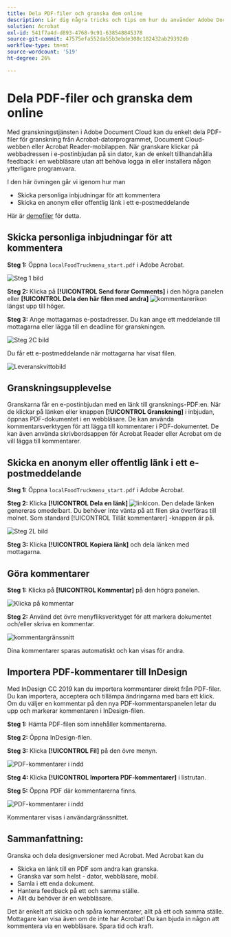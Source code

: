 ```yaml
---
title: Dela PDF-filer och granska dem online
description: Lär dig några tricks och tips om hur du använder Adobe Document Cloud
solution: Acrobat
exl-id: 541f7a4d-d893-4768-9c91-638548845378
source-git-commit: 47575efa552da55b3ebde308c182432ab29392db
workflow-type: tm+mt
source-wordcount: '519'
ht-degree: 26%

---
```


# Dela PDF-filer och granska dem online

Med granskningstjänsten i Adobe Document Cloud kan du enkelt dela PDF-filer för granskning från Acrobat-datorprogrammet, Document Cloud-webben eller Acrobat Reader-mobilappen. När granskare klickar på webbadressen i e-postinbjudan på sin dator, kan de enkelt tillhandahålla feedback i en webbläsare utan att behöva logga in eller installera någon ytterligare programvara.

I den här övningen går vi igenom hur man

* Skicka personliga inbjudningar för att kommentera
* Skicka en anonym eller offentlig länk i ett e-postmeddelande

Här är [demofiler](assets/01_Review.zip) för detta.

## Skicka personliga inbjudningar för att kommentera

**Steg 1:** Öppna `localFoodTruckmenu_start.pdf` i Adobe Acrobat.

![Steg 1 bild](assets/Step1.png)

**Steg 2:** Klicka på **[!UICONTROL Send forar Comments]** i den högra panelen eller **[!UICONTROL Dela den här filen med andra]** ![kommentarerikon](assets/sendforcommentsicon.png)  längst upp till höger.

**Steg 3:** Ange mottagarnas e-postadresser. Du kan ange ett meddelande till mottagarna eller lägga till en deadline för granskningen.

![Steg 2C bild](assets/Step2C.png)

Du får ett e-postmeddelande när mottagarna har visat filen.

![Leveranskvittobild](assets/deliveryReceipt_Track.png)

## Granskningsupplevelse

Granskarna får en e-postinbjudan med en länk till gransknings-PDF:en. När de klickar på länken eller knappen **[!UICONTROL Granskning]** i inbjudan, öppnas PDF-dokumentet i en webbläsare. De kan använda kommentarsverktygen för att lägga till kommentarer i PDF-dokumentet. De kan även använda skrivbordsappen för Acrobat Reader eller Acrobat om de vill lägga till kommentarer.

## Skicka en anonym eller offentlig länk i ett e-postmeddelande

**Steg 1:** Öppna `localFoodTruckmenu_start.pdf` i Adobe Acrobat.

**Steg 2:** Klicka **[!UICONTROL Dela en länk]** ![linkicon](assets/sendlinkicon.png). Den delade länken genereras omedelbart. Du behöver inte vänta på att filen ska överföras till molnet. Som standard [!UICONTROL Tillåt kommentarer] -knappen är på.

![Steg 2L bild](assets/Step2L.png)

**Steg 3:** Klicka **[!UICONTROL Kopiera länk]** och dela länken med mottagarna.

## Göra kommentarer

**Steg 1:** Klicka på **[!UICONTROL Kommentar]** på den högra panelen.

![Klicka på kommentar](assets/Cselect.jpg)

**Steg 2:** Använd det övre menyfliksverktyget för att markera dokumentet och/eller skriva en kommentar.

![kommentargränssnitt](assets/commentsui.png)

Dina kommentarer sparas automatiskt och kan visas för andra.

## Importera PDF-kommentarer till InDesign

Med InDesign CC 2019 kan du importera kommentarer direkt från PDF-filer. Du kan importera, acceptera och tillämpa ändringarna med bara ett klick. Om du väljer en kommentar på den nya PDF-kommentarspanelen letar du upp och markerar kommentaren i InDesign-filen.

**Steg 1:** Hämta PDF-filen som innehåller kommentarerna.

**Steg 2:** Öppna InDesign-filen.

**Steg 3:** Klicka **[!UICONTROL Fil]** på den övre menyn.

![PDF-kommentarer i indd](assets/inddpdf.png)

**Steg 4:** Klicka **[!UICONTROL Importera PDF-kommentarer]** i listrutan.

**Steg 5:** Öppna PDF där kommentarerna finns.

![PDF-kommentarer i indd](assets/inddpdfshown.png)

Kommentarer visas i användargränssnittet.

## Sammanfattning:

Granska och dela designversioner med Acrobat. Med Acrobat kan du

* Skicka en länk till en PDF som andra kan granska.
* Granska var som helst - dator, webbläsare, mobil.
* Samla i ett enda dokument.
* Hantera feedback på ett och samma ställe.
* Allt du behöver är en webbläsare.

Det är enkelt att skicka och spåra kommentarer, allt på ett och samma ställe. Mottagare kan visa även om de inte har Acrobat! Du kan bjuda in någon att kommentera via en webbläsare. Spara tid och kraft.

